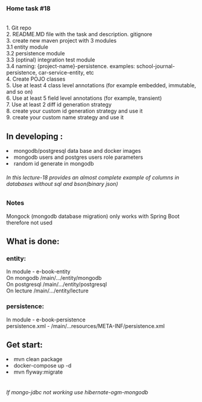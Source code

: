 <H3>Home task #18</H3>
<br>1. Git repo
<br>2. README.MD file with the task and description. gitignore
<br>3. create new maven project with 3 modules
  <br>  3.1 entity module
  <br> 3.2 persistence module
  <br> 3.3 (optinal) integration test module
  <br> 3.4 naming: {project-name}-persistence. examples: school-journal-persistence, car-service-entity, etc
<br>4. Create POJO classes
<br>5. Use at least 4 class level annotations (for example embedded, immutable, and so on)
<br>6. Use at least 5 field level annotations (for example, transient)
<br>7. Use at least 2 diff id generation strategy
<br>8. create your custom id generation strategy and use it
<br>9. create your custom name strategy and use it

<H2>In developing :</H2>
<li>mongodb/postgresql data base and docker images</li>
<li>mongodb users and postgres users role parameters</li>
<li>random id generate in mongodb</li>
<H6>In this lecture-18 provides an almost complete example of columns in databases without sql and bson(binary json)</H6>
<H3>Notes</H3>
Mongock (mongodb database migration) only works with Spring Boot therefore not used 
<H2>What is done:</H2>
<h3>entity:</h3>
In module - e-book-entity<br>
On mongodb /main/.../entity/mongodb<br>
On postgresql /main/.../entity/postgresql<br>
On lecture /main/.../entity/lecture
<h3>persistence:</h3>
In module - e-book-persistence<br>
 persistence.xml - /main/...resources/META-INF/persistence.xml
<H2>Get start:</H2>
<li>mvn clean package<br>
<li>docker-compose up -d<br>
<li>mvn flyway:migrate
<br>
<br>
<h6>If mongo-jdbc not working use hibernate-ogm-mongodb </h6>
